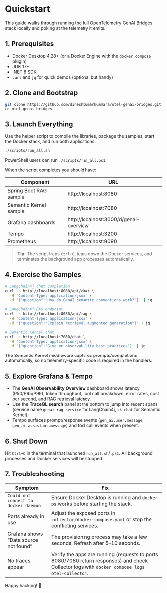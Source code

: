 # Quickstart

This guide walks through running the full OpenTelemetry GenAI Bridges stack locally and poking at the telemetry it emits.

## 1. Prerequisites

- Docker Desktop 4.28+ (or a Docker Engine with the `docker compose` plugin)
- JDK 17+
- .NET 8 SDK
- `curl` and `jq` for quick demos (optional but handy)

## 2. Clone and Bootstrap

```bash
git clone https://github.com/dineshkumarkummara/otel-genai-bridges.git
cd otel-genai-bridges
```

## 3. Launch Everything

Use the helper script to compile the libraries, package the samples, start the Docker stack, and run both applications:

```bash
./scripts/run_all.sh
```

PowerShell users can run `./scripts/run_all.ps1`.

When the script completes you should have:

| Component | URL |
|-----------|-----|
| Spring Boot RAG sample | http://localhost:8080 |
| Semantic Kernel sample | http://localhost:7080 |
| Grafana dashboards | http://localhost:3000/d/genai-overview |
| Tempo | http://localhost:3200 |
| Prometheus | http://localhost:9090 |

> **Tip:** The script traps `Ctrl+C`, tears down the Docker services, and terminates the background app processes automatically.

## 4. Exercise the Samples

```bash
# LangChain4j chat completion
curl -s http://localhost:8080/api/chat \
  -H 'Content-Type: application/json' \
  -d '{"question":"How do GenAI semantic conventions work?"}' | jq

# LangChain4j RAG endpoint
curl -s http://localhost:8080/api/rag \
  -H 'Content-Type: application/json' \
  -d '{"question":"Explain retrieval augmented generation"}' | jq

# Semantic Kernel chat
curl -s http://localhost:7080/chat \
  -H 'Content-Type: application/json' \
  -d '{"question":"Give me observability best practices"}' | jq
```

The Semantic Kernel middleware captures prompts/completions automatically, so no telemetry-specific code is required in the handlers.

## 5. Explore Grafana & Tempo

- The **GenAI Observability Overview** dashboard shows latency (P50/P95/P99), token throughput, tool call breakdown, error rates, cost per second, and RAG retrieval latency.
- Use the **TraceQL search** panel at the bottom to jump into recent spans (service name `genai-rag-service` for LangChain4j, `sk-chat` for Semantic Kernel).
- Tempo surfaces prompt/response events (`gen_ai.user.message`, `gen_ai.assistant.message`) and tool call events when present.

## 6. Shut Down

Hit `Ctrl+C` in the terminal that launched `run_all.sh`/`.ps1`. All background processes and Docker services will be stopped.

## 7. Troubleshooting

| Symptom | Fix |
|---------|-----|
| `Could not connect to docker daemon` | Ensure Docker Desktop is running and `docker ps` works before starting the stack. |
| Ports already in use | Adjust the exposed ports in `collector/docker-compose.yaml` or stop the conflicting services. |
| Grafana shows “Data source not found” | The provisioning process may take a few seconds. Refresh after 5–10 seconds. |
| No traces appear | Verify the apps are running (requests to ports 8080/7080 return responses) and check Collector logs with `docker compose logs otel-collector`. |

Happy hacking! 🎉
